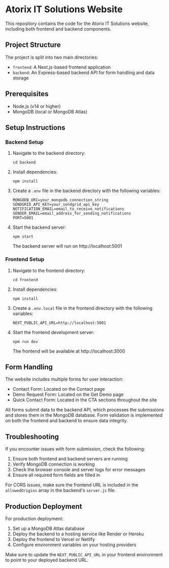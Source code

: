 # Atorix IT Solutions Website

This repository contains the code for the Atorix IT Solutions website, including both frontend and backend components.

## Project Structure

The project is split into two main directories:

- `frontend`: A Next.js-based frontend application
- `backend`: An Express-based backend API for form handling and data storage

## Prerequisites

- Node.js (v14 or higher)
- MongoDB (local or MongoDB Atlas)

## Setup Instructions

### Backend Setup

1. Navigate to the backend directory:
   ```
   cd backend
   ```

2. Install dependencies:
   ```
   npm install
   ```

3. Create a `.env` file in the backend directory with the following variables:
   ```
   MONGODB_URI=your_mongodb_connection_string
   SENDGRID_API_KEY=your_sendgrid_api_key
   NOTIFICATION_EMAIL=email_to_receive_notifications
   SENDER_EMAIL=email_address_for_sending_notifications
   PORT=5001
   ```

4. Start the backend server:
   ```
   npm start
   ```

   The backend server will run on http://localhost:5001

### Frontend Setup

1. Navigate to the frontend directory:
   ```
   cd frontend
   ```

2. Install dependencies:
   ```
   npm install
   ```

3. Create a `.env.local` file in the frontend directory with the following variables:
   ```
   NEXT_PUBLIC_API_URL=http://localhost:5001
   ```

4. Start the frontend development server:
   ```
   npm run dev
   ```

   The frontend will be available at http://localhost:3000

## Form Handling

The website includes multiple forms for user interaction:

- Contact Form: Located on the Contact page
- Demo Request Form: Located on the Get Demo page
- Quick Contact Form: Located in the CTA sections throughout the site

All forms submit data to the backend API, which processes the submissions and stores them in the MongoDB database. Form validation is implemented on both the frontend and backend to ensure data integrity.

## Troubleshooting

If you encounter issues with form submission, check the following:

1. Ensure both frontend and backend servers are running
2. Verify MongoDB connection is working
3. Check the browser console and server logs for error messages
4. Ensure all required form fields are filled in

For CORS issues, make sure the frontend URL is included in the `allowedOrigins` array in the backend's `server.js` file.

## Production Deployment

For production deployment:

1. Set up a MongoDB Atlas database
2. Deploy the backend to a hosting service like Render or Heroku
3. Deploy the frontend to Vercel or Netlify
4. Configure environment variables on your hosting providers

Make sure to update the `NEXT_PUBLIC_API_URL` in your frontend environment to point to your deployed backend URL.

